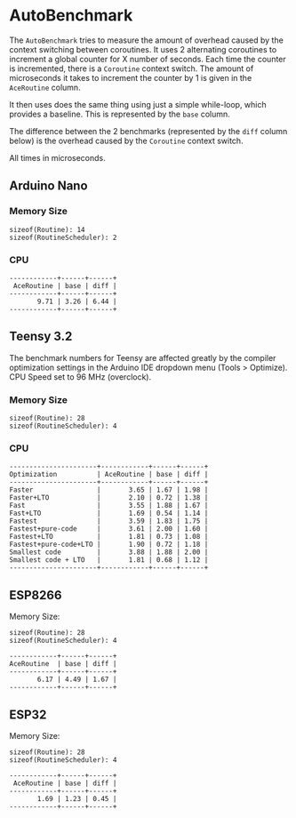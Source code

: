 # AutoBenchmark

The `AutoBenchmark` tries to measure the amount of overhead caused by the
context switching between coroutines. It uses 2 alternating coroutines to
increment a global counter for X number of seconds. Each time the counter is
incremented, there is a `Coroutine` context switch. The amount of microseconds
it takes to increment the counter by 1 is given in the `AceRoutine` column.

It then uses does the same thing using just a simple while-loop, which provides
a baseline. This is represented by the `base` column.

The difference between the 2 benchmarks (represented by the `diff` column below)
is the overhead caused by the `Coroutine` context switch.

All times in microseconds.

## Arduino Nano

### Memory Size

```
sizeof(Routine): 14
sizeof(RoutineScheduler): 2
```
### CPU

```
------------+------+------+
 AceRoutine | base | diff |
------------+------+------+
       9.71 | 3.26 | 6.44 |
------------+------+------+
```

## Teensy 3.2

The benchmark numbers for Teensy are affected greatly by the compiler
optimization settings in the Arduino IDE dropdown menu (Tools > Optimize).
CPU Speed set to 96 MHz (overclock).

### Memory Size
```
sizeof(Routine): 28
sizeof(RoutineScheduler): 4
```

### CPU

```
----------------------+------------+------+------+
Optimization          | AceRoutine | base | diff |
----------------------+------------+------+------+
Faster                |       3.65 | 1.67 | 1.98 |
Faster+LTO            |       2.10 | 0.72 | 1.38 |
Fast                  |       3.55 | 1.88 | 1.67 |
Fast+LTO              |       1.69 | 0.54 | 1.14 |
Fastest               |       3.59 | 1.83 | 1.75 |
Fastest+pure-code     |       3.61 | 2.00 | 1.60 |
Fastest+LTO           |       1.81 | 0.73 | 1.08 |
Fastest+pure-code+LTO |       1.90 | 0.72 | 1.18 |
Smallest code         |       3.88 | 1.88 | 2.00 |
Smallest code + LTO   |       1.81 | 0.68 | 1.12 |
----------------------+------------+------+------+
```

## ESP8266

Memory Size:
```
sizeof(Routine): 28
sizeof(RoutineScheduler): 4
```

```
------------+------+------+
AceRoutine  | base | diff |
------------+------+------+
       6.17 | 4.49 | 1.67 |
------------+------+------+
```

## ESP32

Memory Size:
```
sizeof(Routine): 28
sizeof(RoutineScheduler): 4
```

```
------------+------+------+
 AceRoutine | base | diff |
------------+------+------+
       1.69 | 1.23 | 0.45 |
------------+------+------+
```
